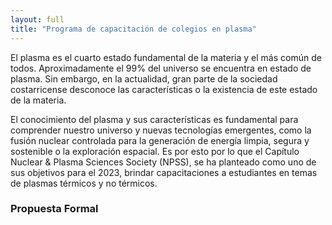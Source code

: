 ```yaml
---
layout: full
title: "Programa de capacitación de colegios en plasma"
---
```

El plasma es el cuarto estado fundamental de la materia y el más común de todos. Aproximadamente el
99% del universo se encuentra en estado de plasma. Sin embargo, en la actualidad, gran parte de la
sociedad costarricense desconoce las características o la existencia de este estado de la materia.

El conocimiento del plasma y sus características es fundamental para comprender nuestro universo y
nuevas tecnologías emergentes, como la fusión nuclear controlada para la generación de energía limpia,
segura y sostenible o la exploración espacial. Es por esto por lo que el Capítulo Nuclear & Plasma
Sciences Society (NPSS), se ha planteado como uno de sus objetivos para el 2023, brindar
capacitaciones a estudiantes en temas de plasmas térmicos y no térmicos.


<div class="toggles__toggle toggle toggle--closed" id="about-canps-a-brief-history-of-canps">
						<h3 class="toggle__trigger toggle--closed__trigger">Propuesta Formal</h3>
						<div class="toggle__content toggle--closed__content" style="display: none;">
<p>La propuesta formal en PDF se puede descargar en el siguiente Link:</p>
			</div>
		</div>

<script type="text/javascript" src="https://ieee-npss.org/wp-content/themes/npss/js/npss-toggles.min.js?ver=0.0.1" id="npss-toggles-js"></script>